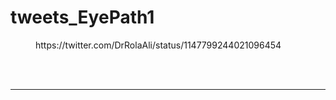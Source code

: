 # tweets_EyePath1


<figure class="wp-block-embed-twitter wp-block-embed is-type-rich">
<div class="wp-block-embed__wrapper">
https://twitter.com/DrRolaAli/status/1147799244021096454</div></figure>
<br>
<br>
<hr>
